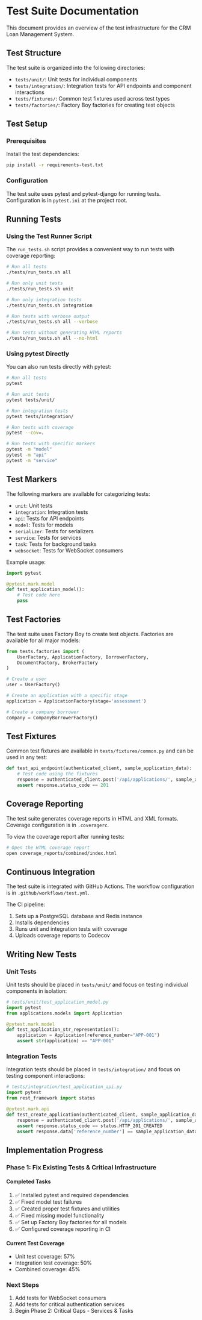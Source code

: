 # Test Suite Documentation

This document provides an overview of the test infrastructure for the CRM Loan Management System.

## Test Structure

The test suite is organized into the following directories:

- `tests/unit/`: Unit tests for individual components
- `tests/integration/`: Integration tests for API endpoints and component interactions
- `tests/fixtures/`: Common test fixtures used across test types
- `tests/factories/`: Factory Boy factories for creating test objects

## Test Setup

### Prerequisites

Install the test dependencies:

```bash
pip install -r requirements-test.txt
```

### Configuration

The test suite uses pytest and pytest-django for running tests. Configuration is in `pytest.ini` at the project root.

## Running Tests

### Using the Test Runner Script

The `run_tests.sh` script provides a convenient way to run tests with coverage reporting:

```bash
# Run all tests
./tests/run_tests.sh all

# Run only unit tests
./tests/run_tests.sh unit

# Run only integration tests
./tests/run_tests.sh integration

# Run tests with verbose output
./tests/run_tests.sh all --verbose

# Run tests without generating HTML reports
./tests/run_tests.sh all --no-html
```

### Using pytest Directly

You can also run tests directly with pytest:

```bash
# Run all tests
pytest

# Run unit tests
pytest tests/unit/

# Run integration tests
pytest tests/integration/

# Run tests with coverage
pytest --cov=.

# Run tests with specific markers
pytest -m "model"
pytest -m "api"
pytest -m "service"
```

## Test Markers

The following markers are available for categorizing tests:

- `unit`: Unit tests
- `integration`: Integration tests
- `api`: Tests for API endpoints
- `model`: Tests for models
- `serializer`: Tests for serializers
- `service`: Tests for services
- `task`: Tests for background tasks
- `websocket`: Tests for WebSocket consumers

Example usage:

```python
import pytest

@pytest.mark.model
def test_application_model():
    # Test code here
    pass
```

## Test Factories

The test suite uses Factory Boy to create test objects. Factories are available for all major models:

```python
from tests.factories import (
    UserFactory, ApplicationFactory, BorrowerFactory,
    DocumentFactory, BrokerFactory
)

# Create a user
user = UserFactory()

# Create an application with a specific stage
application = ApplicationFactory(stage='assessment')

# Create a company borrower
company = CompanyBorrowerFactory()
```

## Test Fixtures

Common test fixtures are available in `tests/fixtures/common.py` and can be used in any test:

```python
def test_api_endpoint(authenticated_client, sample_application_data):
    # Test code using the fixtures
    response = authenticated_client.post('/api/applications/', sample_application_data)
    assert response.status_code == 201
```

## Coverage Reporting

The test suite generates coverage reports in HTML and XML formats. Coverage configuration is in `.coveragerc`.

To view the coverage report after running tests:

```bash
# Open the HTML coverage report
open coverage_reports/combined/index.html
```

## Continuous Integration

The test suite is integrated with GitHub Actions. The workflow configuration is in `.github/workflows/test.yml`.

The CI pipeline:
1. Sets up a PostgreSQL database and Redis instance
2. Installs dependencies
3. Runs unit and integration tests with coverage
4. Uploads coverage reports to Codecov

## Writing New Tests

### Unit Tests

Unit tests should be placed in `tests/unit/` and focus on testing individual components in isolation:

```python
# tests/unit/test_application_model.py
import pytest
from applications.models import Application

@pytest.mark.model
def test_application_str_representation():
    application = Application(reference_number="APP-001")
    assert str(application) == "APP-001"
```

### Integration Tests

Integration tests should be placed in `tests/integration/` and focus on testing component interactions:

```python
# tests/integration/test_application_api.py
import pytest
from rest_framework import status

@pytest.mark.api
def test_create_application(authenticated_client, sample_application_data):
    response = authenticated_client.post('/api/applications/', sample_application_data)
    assert response.status_code == status.HTTP_201_CREATED
    assert response.data['reference_number'] == sample_application_data['reference_number']
```

## Implementation Progress

### Phase 1: Fix Existing Tests & Critical Infrastructure

#### Completed Tasks

1. ✅ Installed pytest and required dependencies
2. ✅ Fixed model test failures
3. ✅ Created proper test fixtures and utilities
4. ✅ Fixed missing model functionality
5. ✅ Set up Factory Boy factories for all models
6. ✅ Configured coverage reporting in CI

#### Current Test Coverage

- Unit test coverage: 57%
- Integration test coverage: 50%
- Combined coverage: 45%

### Next Steps

1. Add tests for WebSocket consumers
2. Add tests for critical authentication services
3. Begin Phase 2: Critical Gaps - Services & Tasks
